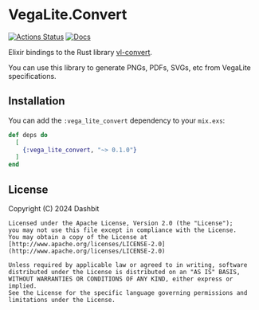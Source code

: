# VegaLite.Convert

[![Actions
Status](https://github.com/livebook-dev/vega_lite_convert/workflows/Test/badge.svg)](https://github.com/livebook-dev/vega_lite_convert/actions)
[![Docs](https://img.shields.io/badge/docs-gray.svg)](https://hexdocs.pm/vega_lite_convert)

Elixir bindings to the Rust library [vl-convert](https://github.com/vega/vl-convert).

You can use this library to generate PNGs, PDFs, SVGs, etc from VegaLite specifications.

## Installation

You can add the `:vega_lite_convert` dependency to your `mix.exs`:

```elixir
def deps do
  [
    {:vega_lite_convert, "~> 0.1.0"}
  ]
end
```

## License

Copyright (C) 2024 Dashbit

    Licensed under the Apache License, Version 2.0 (the "License");
    you may not use this file except in compliance with the License.
    You may obtain a copy of the License at [http://www.apache.org/licenses/LICENSE-2.0](http://www.apache.org/licenses/LICENSE-2.0)

    Unless required by applicable law or agreed to in writing, software
    distributed under the License is distributed on an "AS IS" BASIS,
    WITHOUT WARRANTIES OR CONDITIONS OF ANY KIND, either express or implied.
    See the License for the specific language governing permissions and
    limitations under the License.
